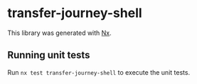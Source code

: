 # transfer-journey-shell

This library was generated with [Nx](https://nx.dev).

## Running unit tests

Run `nx test transfer-journey-shell` to execute the unit tests.
